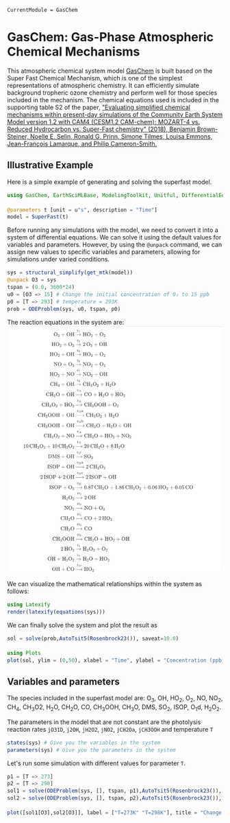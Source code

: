 ```@meta
CurrentModule = GasChem
```

# GasChem: Gas-Phase Atmospheric Chemical Mechanisms

This atmospheric chemical system model [GasChem](https://github.com/EarthSciML/GasChem.jl) is built based on the Super Fast Chemical Mechanism, which is one of the simplest representations of atmospheric chemistry. It can efficiently simulate background tropheric ozone chemistry and perform well for those species included in the mechanism. The chemical equations used is included in the supporting table S2 of the paper,
["Evaluating simplified chemical mechanisms within present-day simulations of the Community Earth System Model version 1.2 with CAM4 (CESM1.2 CAM-chem):
MOZART-4 vs. Reduced Hydrocarbon vs. Super-Fast chemistry" (2018), Benjamin Brown-Steiner, Noelle E. Selin, Ronald G. Prinn, Simone Tilmes, Louisa Emmons, Jean-François Lamarque, and Philip Cameron-Smith.](https://gmd.copernicus.org/articles/11/4155/2018/)


## Illustrative Example
Here is a simple example of generating and solving the superfast model. 
```julia @example 1
using GasChem, EarthSciMLBase, ModelingToolkit, Unitful, DifferentialEquations

@parameters t [unit = u"s", description = "Time"]
model = SuperFast(t)
```

Before running any simulations with the model, we need to convert it into a system of differential equations. We can solve it using the default values for variables and parameters. However, by using the ```@unpack``` command, we can assign new values to specific variables and parameters, allowing for simulations under varied conditions.

```julia @example 1
sys = structural_simplify(get_mtk(model))
@unpack O3 = sys
tspan = (0.0, 3600*24)
u0 = [O3 => 15] # Change the initial concentration of O₃ to 15 ppb
p0 = [T => 293] # temperature = 293K
prob = ODEProblem(sys, u0, tspan, p0)
```
The reaction equations in the system are: 
![Chemical Network Graph](chemicalreactions.png)

We can visualize the mathematical relationships within the system as follows:
```julia @example 1
using Latexify
render(latexify(equations(sys)))
```
We can finally solve the system and plot the result as

```julia @example 1
sol = solve(prob,AutoTsit5(Rosenbrock23()), saveat=10.0)

using Plots
plot(sol, ylim = (0,50), xlabel = "Time", ylabel = "Concentration (ppb)", legend=:outerright)
```

## Variables and parameters
The species included in the superfast model are: O<sub>3</sub>, OH, HO<sub>2</sub>, O<sub>2</sub>, NO, NO<sub>2</sub>, CH<sub>4</sub>, CH<sub>3</sub>O2, H<sub>2</sub>O, CH<sub>2</sub>O, CO, CH<sub>3</sub>OOH, CH<sub>3</sub>O, DMS, SO<sub>2</sub>, ISOP, O<sub>1</sub>d, H<sub>2</sub>O<sub>2</sub>.

The parameters in the model that are not constant are the photolysis reaction rates ```jO31D```, ```j2OH```, ```jH2O2```, ```jNO2```, ```jCH2Oa```, ```jCH3OOH``` and temperature ```T```
```julia @example 1
states(sys) # Give you the variables in the system
parameters(sys) # Give you the parameters in the system
```

Let's run some simulation with different values for parameter ```T```.
```julia @example 1
p1 = [T => 273]
p2 = [T => 298]
sol1 = solve(ODEProblem(sys, [], tspan, p1),AutoTsit5(Rosenbrock23()), saveat=10.0)
sol2 = solve(ODEProblem(sys, [], tspan, p2),AutoTsit5(Rosenbrock23()), saveat=10.0)

plot([sol1[O3],sol2[O3]], label = ["T=273K" "T=298K"], title = "Change of O3 concentration at different temperatures", xlabel="Time (second)", ylabel="concentration (ppb)")
```
